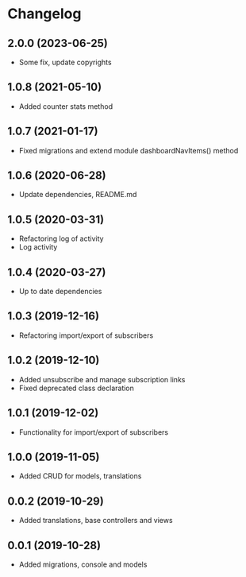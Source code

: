 Changelog
=========

## 2.0.0 (2023-06-25)
 * Some fix, update copyrights

## 1.0.8 (2021-05-10)
 * Added counter stats method
 
## 1.0.7 (2021-01-17)
 * Fixed migrations and extend module dashboardNavItems() method
 
## 1.0.6 (2020-06-28)
 * Update dependencies, README.md
 
## 1.0.5 (2020-03-31)
 * Refactoring log of activity
 * Log activity
 
## 1.0.4 (2020-03-27)
 * Up to date dependencies
 
## 1.0.3 (2019-12-16)
 * Refactoring import/export of subscribers

## 1.0.2 (2019-12-10)
 * Added unsubscribe and manage subscription links
 * Fixed deprecated class declaration

## 1.0.1 (2019-12-02)
 * Functionality for import/export of subscribers
 
## 1.0.0 (2019-11-05)
 * Added CRUD for models, translations
 
## 0.0.2 (2019-10-29)
 * Added translations, base controllers and views
 
## 0.0.1 (2019-10-28)
 * Added migrations, console and models